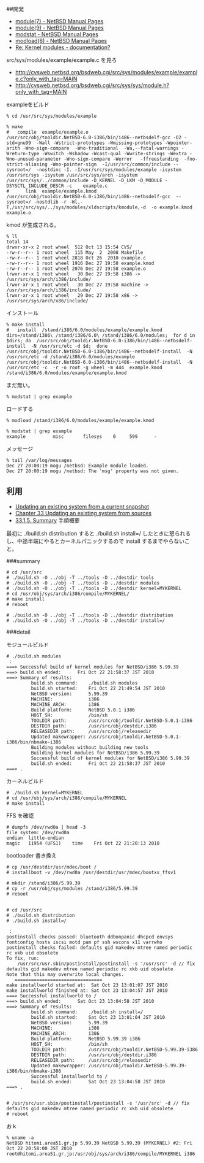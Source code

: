 ##開発

*  [module(7) - NetBSD Manual Pages](http://netbsd.gw.com/cgi-bin/man-cgi?module+7+NetBSD-current)
*  [module(9) - NetBSD Manual Pages](http://netbsd.gw.com/cgi-bin/man-cgi?module+9+NetBSD-current)
*  [modstat - NetBSD Manual Pages](http://netbsd.gw.com/cgi-bin/man-cgi?modstat++NetBSD-current)
*  [modload(8) - NetBSD Manual Pages](http://netbsd.gw.com/cgi-bin/man-cgi?modload+8+NetBSD-current)
*  [Re: Kernel modules - documentation?](http://mail-index.netbsd.org/tech-kern/2010/05/23/msg008216.html)

src/sys/modules/example/example.c を見ろ

*  http://cvsweb.netbsd.org/bsdweb.cgi/src/sys/modules/example/example.c?only_with_tag=MAIN
*  http://cvsweb.netbsd.org/bsdweb.cgi/src/sys/sys/module.h?only_with_tag=MAIN


exampleをビルド

    % cd /usr/src/sys/modules/example

    % make
    #   compile  example/example.o
    /usr/src/obj/tooldir.NetBSD-6.0-i386/bin/i486--netbsdelf-gcc -O2 -std=gnu99  -Wall -Wstrict-prototypes -Wmissing-prototypes -Wpointer-arith -Wno-sign-compare  -Wno-traditional  -Wa,--fatal-warnings -Wreturn-type -Wswitch -Wshadow -Wcast-qual -Wwrite-strings -Wextra -Wno-unused-parameter -Wno-sign-compare -Werror   -ffreestanding  -fno-strict-aliasing -Wno-pointer-sign  -I/usr/src/common/include --sysroot=/  -nostdinc -I. -I/usr/src/sys/modules/example -isystem /usr/src/sys -isystem /usr/src/sys/arch -isystem /usr/src/sys/../common/include -D_KERNEL -D_LKM -D_MODULE -DSYSCTL_INCLUDE_DESCR -c    example.c
    #      link  example/example.kmod
    /usr/src/obj/tooldir.NetBSD-6.0-i386/bin/i486--netbsdelf-gcc  --sysroot=/ -nostdlib -r -Wl,-T,/usr/src/sys/../sys/modules/xldscripts/kmodule,-d  -o example.kmod example.o

kmod が生成される。

    % ll
    total 14
    drwxr-xr-x 2 root wheel  512 Oct 13 15:54 CVS/
    -rw-r--r-- 1 root wheel  115 May  2  2008 Makefile
    -rw-r--r-- 1 root wheel 2818 Oct 26  2010 example.c
    -rw-r--r-- 1 root wheel 1916 Dec 27 19:58 example.kmod
    -rw-r--r-- 1 root wheel 2076 Dec 27 19:58 example.o
    lrwxr-xr-x 1 root wheel   30 Dec 27 19:58 i386 -> /usr/src/sys/arch/i386/include/
    lrwxr-xr-x 1 root wheel   30 Dec 27 19:58 machine -> /usr/src/sys/arch/i386/include/
    lrwxr-xr-x 1 root wheel   29 Dec 27 19:58 x86 -> /usr/src/sys/arch/x86/include/

インストール

    % make install
    #   install  /stand/i386/6.0/modules/example/example.kmod
    dirs=/stand/i386\ /stand/i386/6.0\ /stand/i386/6.0/modules;  for d in $dirs; do  /usr/src/obj/tooldir.NetBSD-6.0-i386/bin/i486--netbsdelf-install  -N /usr/src/etc -d $d;  done
    /usr/src/obj/tooldir.NetBSD-6.0-i386/bin/i486--netbsdelf-install  -N /usr/src/etc -d /stand/i386/6.0/modules/example
    /usr/src/obj/tooldir.NetBSD-6.0-i386/bin/i486--netbsdelf-install  -N /usr/src/etc -c  -r -o root -g wheel -m 444  example.kmod /stand/i386/6.0/modules/example/example.kmod

まだ無い。

    % modstat | grep example

ロードする

    % modload /stand/i386/6.0/modules/example/example.kmod

    % modstat | grep example
    example          misc       filesys    0     599      -

メッセージ

    % tail /var/log/messages
    Dec 27 20:00:19 mogu /netbsd: Example module loaded.
    Dec 27 20:00:19 mogu /netbsd: The 'msg' property was not given.


## 利用

*  [Updating an existing system from a current snapshot](http://www.netbsd.org/docs/current/#updating-from-snapshot)
*  [Chapter 33 Updating an existing system from sources](http://www.netbsd.org/docs/guide/en/chap-updating.html)
*  [33.1.5. Summary](http://www.netbsd.org/docs/guide/en/chap-updating.html#updating-summary) 手順概要

最初に ./build.sh distribution すると ./build.sh install=/ したときに怒られるし、中途半端にやるとカーネルパニックするので install するまでやらないこと。

###summary

    # cd /usr/src
    # ./build.sh -O ../obj -T ../tools -D ../destdir tools
    # ./build.sh -O ../obj -T ../tools -D ../destdir modules
    # ./build.sh -O ../obj -T ../tools -D ../destdir kernel=MYKERNEL
    # cd /usr/obj/sys/arch/i386/compile/MYKERNEL/
    # make install
    # reboot

    # ./build.sh -O ../obj -T ../tools -D ../destdir distribution
    # ./build.sh -O ../obj -T ../tools -D ../destdir install=/

###detail

モジュールビルド

    # ./build.sh modules
     :
    ===> Successful build of kernel modules for NetBSD/i386 5.99.39
    ===> build.sh ended:      Fri Oct 22 21:58:37 JST 2010
    ===> Summary of results:
             build.sh command:    ./build.sh modules
             build.sh started:    Fri Oct 22 21:49:54 JST 2010
             NetBSD version:      5.99.39
             MACHINE:             i386
             MACHINE_ARCH:        i386
             Build platform:      NetBSD 5.0.1 i386
             HOST_SH:             /bin/sh
             TOOLDIR path:        /usr/src/obj/tooldir.NetBSD-5.0.1-i386
             DESTDIR path:        /usr/src/obj/destdir.i386
             RELEASEDIR path:     /usr/src/obj/releasedir
             Updated makewrapper: /usr/src/obj/tooldir.NetBSD-5.0.1-i386/bin/nbmake-i386
             Building modules without building new tools
             Building kernel modules for NetBSD/i386 5.99.39
             Successful build of kernel modules for NetBSD/i386 5.99.39
             build.sh ended:      Fri Oct 22 21:58:37 JST 2010
    ===> .

カーネルビルド

    # ./build.sh kernel=MYKERNEL
    # cd /usr/obj/sys/arch/i386/compile/MYKERNEL
    # make install


FFS を確認

    # dumpfs /dev/rwd0a | head -3
    file system: /dev/rwd0a
    endian  little-endian
    magic   11954 (UFS1)    time    Fri Oct 22 21:20:13 2010

bootloader 書き換え

    # cp /usr/destdir/usr/mdec/boot /
    # installboot -v /dev/rwd0a /usr/destdir/usr/mdec/bootxx_ffsv1

    # mkdir /stand/i386/5.99.39
    # cp -r /usr/obj/sys/modules /stand/i386/5.99.39
    # reboot


    # cd /usr/src
    # ./build.sh distribution
    # ./build.sh install=/
     
     :
    postinstall checks passed: bluetooth ddbonpanic dhcpcd envsys fontconfig hosts iscsi motd pam pf ssh wscons x11 varrwho
    postinstall checks failed: defaults gid makedev mtree named periodic rc xkb uid obsolete
    To fix, run:
        /usr/src/usr.sbin/postinstall/postinstall -s '/usr/src' -d // fix defaults gid makedev mtree named periodic rc xkb uid obsolete
    Note that this may overwrite local changes.
       ================================
    make installworld started at:  Sat Oct 23 13:01:07 JST 2010
    make installworld finished at: Sat Oct 23 13:04:57 JST 2010
    ===> Successful installworld to /
    ===> build.sh ended:      Sat Oct 23 13:04:58 JST 2010
    ===> Summary of results:
             build.sh command:    ./build.sh install=/
             build.sh started:    Sat Oct 23 13:01:04 JST 2010
             NetBSD version:      5.99.39
             MACHINE:             i386
             MACHINE_ARCH:        i386
             Build platform:      NetBSD 5.99.39 i386
             HOST_SH:             /bin/sh
             TOOLDIR path:        /usr/src/obj/tooldir.NetBSD-5.99.39-i386
             DESTDIR path:        /usr/src/obj/destdir.i386
             RELEASEDIR path:     /usr/src/obj/releasedir
             Updated makewrapper: /usr/src/obj/tooldir.NetBSD-5.99.39-i386/bin/nbmake-i386
             Successful installworld to /
             build.sh ended:      Sat Oct 23 13:04:58 JST 2010
    ===> .


    # /usr/src/usr.sbin/postinstall/postinstall -s '/usr/src' -d // fix defaults gid makedev mtree named periodic rc xkb uid obsolete
    # reboot

おｋ

    % uname -a
    NetBSD hitomi.area51.gr.jp 5.99.39 NetBSD 5.99.39 (MYKERNEL) #2: Fri Oct 22 20:58:00 JST 2010  root@hitomi.area51.gr.jp:/usr/obj/sys/arch/i386/compile/MYKERNEL i386
